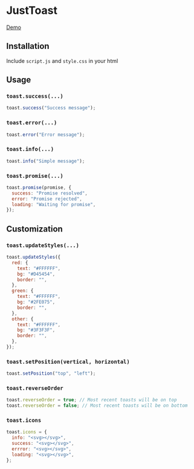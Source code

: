 # JustToast

[Demo](https://adamz.cz/git/justtoast)

## Installation

Include `script.js` and `style.css` in your html

## Usage

### `toast.success(...)`

```javascript
toast.success("Success message");
```

### `toast.error(...)`

```javascript
toast.error("Error message");
```

### `toast.info(...)`

```javascript
toast.info("Simple message");
```

### `toast.promise(...)`

```javascript
toast.promise(promise, {
  success: "Promise resolved",
  error: "Promise rejected",
  loading: "Waiting for promise",
});
```

## Customization

### `toast.updateStyles(...)`

```javascript
toast.updateStyles({
  red: {
    text: "#FFFFFF",
    bg: "#D45454",
    border: "",
  },
  green: {
    text: "#FFFFFF",
    bg: "#2FE075",
    border: "",
  },
  other: {
    text: "#FFFFFF",
    bg: "#3F3F3F",
    border: "",
  },
});
```

### `toast.setPosition(vertical, horizontal)`

```javascript
toast.setPosition("top", "left");
```

### `toast.reverseOrder`

```javascript
toast.reverseOrder = true; // Most recent toasts will be on top
toast.reverseOrder = false; // Most recent toasts will be on bottom
```

### `toast.icons`

```javascript
toast.icons = {
  info: "<svg></svg>",
  success: "<svg></svg>",
  errror: "<svg></svg>",
  loading: "<svg></svg>",
};
```
